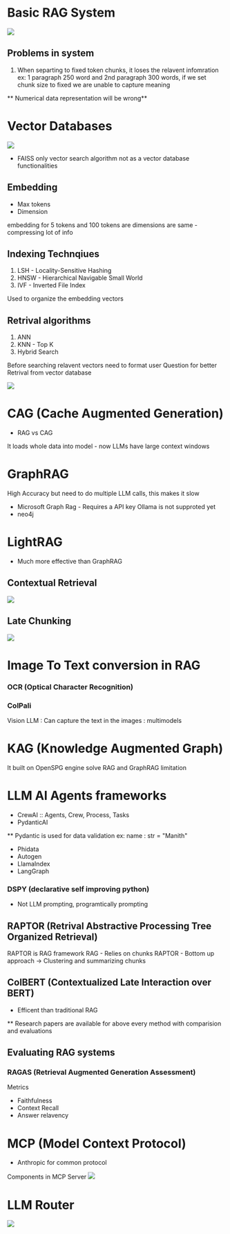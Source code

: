 # Basic RAG System

![](Image1.PNG)

## Problems in system

1. When separting to fixed token chunks, it loses the relavent infomration
 ex: 1 paragraph 250 word and 2nd paragraph 300 words, if we set chunk size to fixed we are unable to capture meaning

** Numerical data representation will be wrong**

# Vector Databases

![](Image2.png)
*  FAISS only vector search algorithm not as a vector database functionalities



## Embedding 
- Max tokens
- Dimension

embedding for 5 tokens and 100 tokens are dimensions are same - compressing lot of info


## Indexing Technqiues
1. LSH - Locality-Sensitive Hashing
2. HNSW - Hierarchical Navigable Small World
3. IVF - Inverted File Index 

Used to organize the embedding vectors


## Retrival algorithms
1. ANN
2. KNN - Top K 
3. Hybrid Search



Before searching relavent vectors need to format user Question for better Retrival from vector database

![](Image3.PNG)



# CAG (Cache Augmented Generation)
* RAG vs CAG 

It loads whole data into model - now LLMs have large context windows


# GraphRAG
High Accuracy but need to do multiple LLM calls, this makes it slow

- Microsoft Graph Rag - Requires a API key Ollama is not supproted yet
- neo4j


# LightRAG
* Much more effective than GraphRAG


## Contextual Retrieval

![](Image4.PNG)


## Late Chunking

![](Image5.PNG)



# Image To Text conversion in RAG

### OCR (Optical Character Recognition)

### ColPali
Vision LLM : Can capture the text in the images : multimodels


# KAG (Knowledge Augmented Graph)
It built on OpenSPG engine solve RAG and GraphRAG limitation

# LLM AI Agents frameworks

- CrewAI :: Agents, Crew, Process, Tasks
- PydanticAI 

** Pydantic is used for data validation 
ex: name : str = "Manith" 

- Phidata
- Autogen
- LlamaIndex
- LangGraph


### DSPY (declarative self improving python)
- Not LLM prompting, programtically prompting


## RAPTOR  (Retrival Abstractive Processing Tree Organized Retrieval)

RAPTOR is RAG framework
RAG - Relies on chunks
RAPTOR - Bottom up approach -> Clustering and summarizing chunks



## ColBERT (Contextualized Late Interaction over BERT)
- Efficent than traditional RAG


** Research papers are available for above every method with comparision and evaluations


## Evaluating RAG systems
### RAGAS (Retrieval Augmented Generation Assessment)

Metrics 
- Faithfulness
- Context Recall
- Answer relavency


# MCP (Model Context Protocol)
- Anthropic for common protocol

Components in MCP Server
![](Image6.PNG)


# LLM Router
![](Capture8.PNG)

